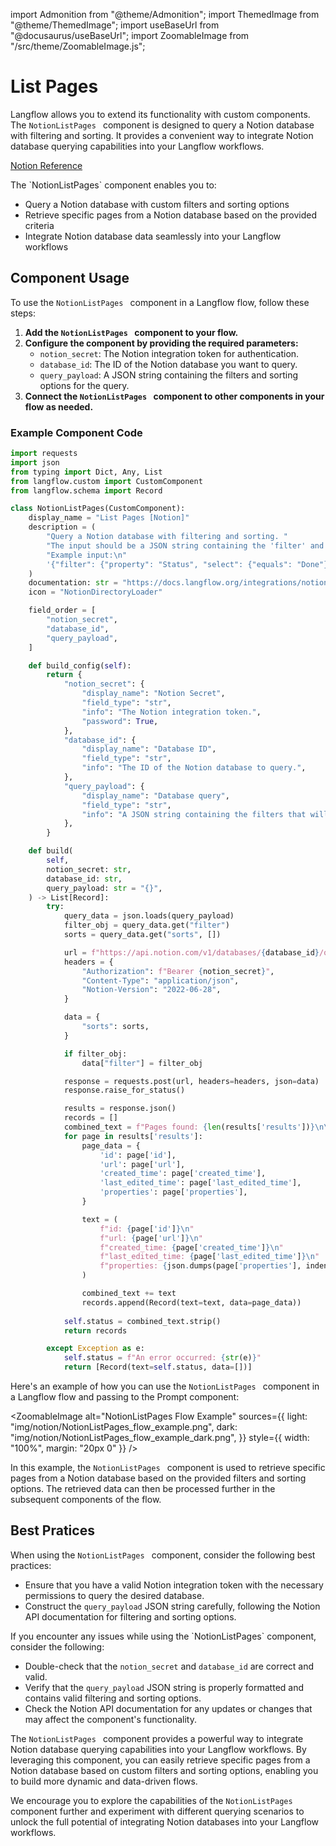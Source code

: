 import Admonition from "@theme/Admonition";
import ThemedImage from "@theme/ThemedImage";
import useBaseUrl from "@docusaurus/useBaseUrl";
import ZoomableImage from "/src/theme/ZoomableImage.js";

# List Pages

Langflow allows you to extend its functionality with custom components. The `NotionListPages
` component is designed to query a Notion database with filtering and sorting. It provides a convenient way to integrate Notion database querying capabilities into your Langflow workflows.

[Notion Reference](https://developers.notion.com/reference/post-database-query)

<Admonition type="tip" title="Component Functionality">
 The `NotionListPages` component enables you to:

- Query a Notion database with custom filters and sorting options
- Retrieve specific pages from a Notion database based on the provided criteria
- Integrate Notion database data seamlessly into your Langflow workflows

</Admonition>

## Component Usage

To use the `NotionListPages
` component in a Langflow flow, follow these steps:

1. **Add the `NotionListPages
` component to your flow.**
2. **Configure the component by providing the required parameters:**
   - `notion_secret`: The Notion integration token for authentication.
   - `database_id`: The ID of the Notion database you want to query.
   - `query_payload`: A JSON string containing the filters and sorting options for the query.
3. **Connect the `NotionListPages
` component to other components in your flow as needed.**

### Example Component Code

```python
import requests
import json
from typing import Dict, Any, List
from langflow.custom import CustomComponent
from langflow.schema import Record

class NotionListPages(CustomComponent):
    display_name = "List Pages [Notion]"
    description = (
        "Query a Notion database with filtering and sorting. "
        "The input should be a JSON string containing the 'filter' and 'sorts' objects. "
        "Example input:\n"
        '{"filter": {"property": "Status", "select": {"equals": "Done"}}, "sorts": [{"timestamp": "created_time", "direction": "descending"}]}'
    )
    documentation: str = "https://docs.langflow.org/integrations/notion/list-pages"
    icon = "NotionDirectoryLoader"

    field_order = [
        "notion_secret",
        "database_id",
        "query_payload",
    ]

    def build_config(self):
        return {
            "notion_secret": {
                "display_name": "Notion Secret",
                "field_type": "str",
                "info": "The Notion integration token.",
                "password": True,
            },
            "database_id": {
                "display_name": "Database ID",
                "field_type": "str",
                "info": "The ID of the Notion database to query.",
            },
            "query_payload": {
                "display_name": "Database query",
                "field_type": "str",
                "info": "A JSON string containing the filters that will be used for querying the database. EG: {'filter': {'property': 'Status', 'status': {'equals': 'In progress'}}}",
            },
        }

    def build(
        self,
        notion_secret: str,
        database_id: str,
        query_payload: str = "{}",
    ) -> List[Record]:
        try:
            query_data = json.loads(query_payload)
            filter_obj = query_data.get("filter")
            sorts = query_data.get("sorts", [])

            url = f"https://api.notion.com/v1/databases/{database_id}/query"
            headers = {
                "Authorization": f"Bearer {notion_secret}",
                "Content-Type": "application/json",
                "Notion-Version": "2022-06-28",
            }

            data = {
                "sorts": sorts,
            }

            if filter_obj:
                data["filter"] = filter_obj

            response = requests.post(url, headers=headers, json=data)
            response.raise_for_status()

            results = response.json()
            records = []
            combined_text = f"Pages found: {len(results['results'])}\n\n"
            for page in results['results']:
                page_data = {
                    'id': page['id'],
                    'url': page['url'],
                    'created_time': page['created_time'],
                    'last_edited_time': page['last_edited_time'],
                    'properties': page['properties'],
                }

                text = (
                    f"id: {page['id']}\n"
                    f"url: {page['url']}\n"
                    f"created_time: {page['created_time']}\n"
                    f"last_edited_time: {page['last_edited_time']}\n"
                    f"properties: {json.dumps(page['properties'], indent=2)}\n\n"
                )

                combined_text += text
                records.append(Record(text=text, data=page_data))
            
            self.status = combined_text.strip()
            return records

        except Exception as e:
            self.status = f"An error occurred: {str(e)}"
            return [Record(text=self.status, data=[])]
```

<Admonition type="info" title="Example Usage">

Here's an example of how you can use the `NotionListPages
` component in a Langflow flow and passing to the Prompt component:

<ZoomableImage
    alt="NotionListPages
     Flow Example"
    sources={{
    light: "img/notion/NotionListPages_flow_example.png",
    dark: "img/notion/NotionListPages_flow_example_dark.png",
    }}
    style={{ width: "100%", margin: "20px 0" }}
/>

In this example, the `NotionListPages
` component is used to retrieve specific pages from a Notion database based on the provided filters and sorting options. The retrieved data can then be processed further in the subsequent components of the flow.
</Admonition>

## Best Pratices

 When using the `NotionListPages
` component, consider the following best practices:

- Ensure that you have a valid Notion integration token with the necessary permissions to query the desired database.
- Construct the `query_payload` JSON string carefully, following the Notion API documentation for filtering and sorting options.

<Admonition type="warning" title="Troubleshooting">
 If you encounter any issues while using the `NotionListPages` component, consider the following:

- Double-check that the `notion_secret` and `database_id` are correct and valid.
- Verify that the `query_payload` JSON string is properly formatted and contains valid filtering and sorting options.
- Check the Notion API documentation for any updates or changes that may affect the component's functionality.
</Admonition>

The `NotionListPages
` component provides a powerful way to integrate Notion database querying capabilities into your Langflow workflows. By leveraging this component, you can easily retrieve specific pages from a Notion database based on custom filters and sorting options, enabling you to build more dynamic and data-driven flows.

We encourage you to explore the capabilities of the `NotionListPages
` component further and experiment with different querying scenarios to unlock the full potential of integrating Notion databases into your Langflow workflows.
